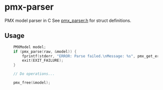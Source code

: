 # pmx-parser
PMX model parser in C
See [pmx_parser.h](pmx_parser.h) for struct definitions.
## Usage
```C
	PMXModel model;
    if (pmx_parse(raw, &model)) {
		fprintf(stderr, "ERROR: Parse failed.\nMessage: %s", pmx_get_error_msg());
		exit(EXIT_FAILURE);
	}

    // Do operations...

    pmx_free(&model);
```
